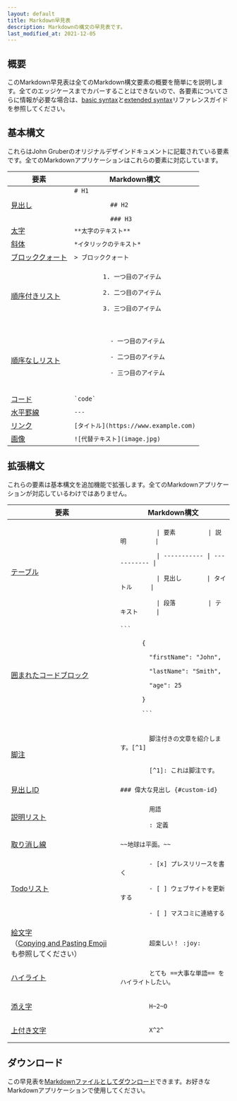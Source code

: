 ```yaml
---
layout: default
title: Markdown早見表
description: Markdownの構文の早見表です。
last_modified_at: 2021-12-05
---
```


## 概要

このMarkdown早見表は全てのMarkdown構文要素の概要を簡単にを説明します。全てのエッジケースまでカバーすることはできないので、各要素についてさらに情報が必要な場合は、[basic syntax](/basic-syntax)と[extended syntax](/extended-syntax)リファレンスガイドを参照してください。

## 基本構文

これらはJohn Gruberのオリジナルデザインドキュメントに記載されている要素です。全てのMarkdownアプリケーションはこれらの要素に対応しています。

<table class="table table-bordered">
  <thead class="thead-light">
    <tr>
      <th>要素</th>
      <th>Markdown構文</th>
    </tr>
  </thead>
  <tbody>
    <tr>
      <td><a href="/basic-syntax/#headings">見出し</a></td>
      <td><code># H1<br>
          ## H2<br>
          ### H3</code></td>
    </tr>
    <tr>
      <td><a href="/basic-syntax/#bold">太字</a></td>
      <td><code>**太字のテキスト**</code></td>
    </tr>
    <tr>
      <td><a href="/basic-syntax/#italic">斜体</a></td>
      <td><code>*イタリックのテキスト*</code></td>
    </tr>
    <tr>
      <td><a href="/basic-syntax/#blockquotes-1">ブロッククォート</a></td>
      <td><code>> ブロッククォート</code></td>
    </tr>
    <tr>
      <td><a href="/basic-syntax/#ordered-lists">順序付きリスト</a></td>
      <td><code>
        1. 一つ目のアイテム<br>
        2. 二つ目のアイテム<br>
        3. 三つ目のアイテム<br>
      </code></td>
    </tr>
    <tr>
      <td><a href="/basic-syntax/#unordered-lists">順序なしリスト</a></td>
      <td>
        <code>
          - 一つ目のアイテム<br>
          - 二つ目のアイテム<br>
          - 三つ目のアイテム<br>
        </code>
      </td>
    </tr>
    <tr>
      <td><a href="/basic-syntax/#code">コード</a></td>
      <td><code>`code`</code></td>
    </tr>
    <tr>
      <td><a href="/basic-syntax/#horizontal-rules">水平罫線</a></td>
      <td><code>---</code></td>
    </tr>
    <tr>
      <td><a href="/basic-syntax/#links">リンク</a></td>
      <td><code>[タイトル](https://www.example.com)</code></td>
    </tr>
    <tr>
      <td><a href="/basic-syntax/#images-1">画像</a></td>
      <td><code>![代替テキスト](image.jpg)</code></td>
    </tr>
  </tbody>
</table>

## 拡張構文

これらの要素は基本構文を追加機能で拡張します。全てのMarkdownアプリケーションが対応しているわけではありません。

<table class="table table-bordered">
  <thead class="thead-light">
    <tr>
      <th>要素</th>
      <th>Markdown構文</th>
    </tr>
  </thead>
  <tbody>
    <tr>
      <td><a href="/extended-syntax/#tables">テーブル</a></td>
      <td><code>
          | 要素         | 説明        |<br>
          | ----------- | ----------- |<br>
          | 見出し       | タイトル     |<br>
          | 段落         | テキスト     |
      </code></td>
    </tr>
    <tr>
      <td><a href="/extended-syntax/#fenced-code-blocks">囲まれたコードブロック</a></td>
      <td><code>```<br>
      {<br>
      &nbsp;&nbsp;"firstName": "John",<br>
      &nbsp;&nbsp;"lastName": "Smith",<br>
      &nbsp;&nbsp;"age": 25<br>
      }<br>
      ```
      </code></td>
    </tr>
    <tr>
      <td><a href="/extended-syntax/#footnotes">脚注</a></td>
      <td><code>
        脚注付きの文章を紹介します。[^1]<br><br>
        [^1]: これは脚注です。
      </code></td>
    </tr>
    <tr>
      <td><a href="/extended-syntax/#heading-ids">見出しID</a></td>
      <td><code>### 偉大な見出し {#custom-id}</code></td>
    </tr>
    <tr>
      <td><a href="/extended-syntax/#definition-lists">説明リスト</a></td>
      <td><code>
        用語<br>
        : 定義
      </code></td>
    </tr>
    <tr>
      <td><a href="/extended-syntax/#strikethrough">取り消し線</a></td>
      <td><code>~~地球は平面。~~</code></td>
    </tr>
    <tr>
      <td><a href="/extended-syntax/#task-lists">Todoリスト</a></td>
      <td><code>
        - [x] プレスリリースを書く<br>
        - [ ] ウェブサイトを更新する<br>
        - [ ] マスコミに連絡する
      </code></td>
    </tr>
    <tr>
      <td><a href="/extended-syntax/#emoji">絵文字</a><br>（<a href="/extended-syntax/#copying-and-pasting-emoji">Copying and Pasting Emoji</a>も参照してください）</td>
      <td><code>
        超楽しい！ :joy:
      </code></td>
    </tr>
    <tr>
      <td><a href="/extended-syntax/#highlight">ハイライト</a></td>
      <td><code>
        とても ==大事な単語== をハイライトしたい。
      </code></td>
    </tr>
    <tr>
      <td><a href="/extended-syntax/#subscript">添え字</a></td>
      <td><code>
        H~2~O
      </code></td>
    </tr>
    <tr>
      <td><a href="/extended-syntax/#superscript">上付き文字</a></td>
      <td><code>
        X^2^
      </code></td>
    </tr>
  </tbody>
</table>

## ダウンロード

この早見表を<a href="/assets/markdown-cheat-sheet.md" download="markdown-cheat-sheet.md">Markdownファイルとしてダウンロード</a>できます。お好きなMarkdownアプリケーションで使用してください。
